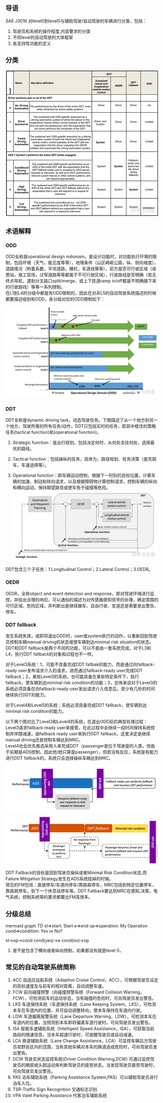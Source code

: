 ## 导语
SAE J3016 对level0到level5与辅助驾驶/自动驾驶的车辆进行分类，包括：
1. 驾驶员和系统的操作程度,内容要求的分类
2. 不同level的自动驾驶的大体框架
3. 各支持性功能的定义

## 分类

![SAE自动驾驶分](https://github.com/HubFire/Note/blob/master/%E8%87%AA%E5%8A%A8%E9%A9%BE%E9%A9%B6/img/SAE%E5%88%86%E7%BA%A7.jpg)

## 术语解释
### ODD
ODD全称是operational design mdomain，是设计功能时，对功能执行环境的限制，包括环境（天气、能见度等等），地理条件（山区崎岖公路，纵、侧向坡度），道路情况（附着系数，平坦道路，栅栏，车道线等等），前方是否可行驶区域（收费站，施工现场，过窄道路等等都属于不可行驶区域），行驶路线是否明确（若无终点导航，遇到分叉路口split/merge，或上下匝道ramp in/off都是不明确接下来的行驶路线）等等一系列限制。<br>
在L1到L4的分级中都是有ODD限制的，因此在对非L5的自动驾驶系统描述的时候都要描述级别和ODD，各分级对应的ODD限制如下：

![各分级对应的OOD](https://github.com/HubFire/Note/blob/master/%E8%87%AA%E5%8A%A8%E9%A9%BE%E9%A9%B6/img/%E5%90%84%E5%88%86%E7%BA%A7%E5%AF%B9%E5%BA%94%E7%9A%84ODD.jpg)

### DDT 
DDT全称是dynamic driving task，动态驾驶任务。下图描述了从一个地方到另一个地方，驾驶所需的所有任务/动作，DDT只包括实时的任务，即其中框住的策略任务(tactical function)和(operational function)。<br>
1. Strategic function：是出行规划，包括决定何时、从何处去往何处，选择最优的路线。

2. Tactical function：包括操纵的任务，具体为，路径规划、任务决策（是否超车，车速选择等）。

3. Operational function：即车辆运动控制，根据下一时刻的目标位置，计算车辆的加速、制动和转向请求，以及根据障碍物计算控制请求，控制车辆的纵向和横向运动，保持期望路径或使车免于碰撞等危险。
![驾驶任务](https://github.com/HubFire/Note/blob/master/%E8%87%AA%E5%8A%A8%E9%A9%BE%E9%A9%B6/img/%E9%A9%BE%E9%A9%B6%E4%BB%BB%E5%8A%A1.jpg)

DDT包含三个子任务：1.Longitudinal Control；2.Lateral Control；3.OEDR。

### OEDR
OEDR，全称object and event detection and response，即对驾驶环境进行监控，并给出合理的响应，可以通俗的描述为对传感器感知信号的处理，确定周围的可行区域、危险区域，并判断出是继续跟车、自由行驶、变道还是需要发出警告、停车。

### DDT fallback  
  发生系统失效，或即将退出ODD时，user或system执行的动作，以重新回到驾驶员控制车辆manual driving的状态或使车辆到达minimal risk situation的状态。<br>
  DDT和DDT fallback是两个不同的功能，可以不是由一套系统完成。对于L3和L4，执行DDT fallback的对象和过程也不一样。<br>

  对于Level3系统：1，可能不具备完成DDT fallbak的能力，而是通过向fallback-ready user发布请求介入的请求，进而通过fallback-ready user完成DDT fallback；2，某些Level3的系统，也可能具备在某些特定条件下，执行fallback，使车辆到达minimal risk condition的功能；3，总体来说对于Level3的系统必须具备在向fallback-ready user发出请求介入信息后，至少有几秒的时间继续执行DDT的能力。<br>

  对于Level4和Level5的系统：系统必须具备完成DDT fallback，使车辆到达minimal risk condition的能力。<br>

  以下两个图对比了Level3和Level4的系统，在退出ODD前的典型处理过程：<br>
Level3请求fallback ready user来接管，在此过程中会继续一段时间保持系统控制并伴随减速，由fallback ready user来执行DDT fallback，这里决定是继续manual driving还是控制车辆达到MRC。<br>
Level4也会优先推选采用人来完成DDT（passenger是位于驾驶座的人类，但由于前期是ADS控制，因此他/她只算是passenger），但若没有反应，系统是有能力进行DDT fallback的，系统只会选择操纵车辆达到MRC。<br>

![Level3退出ODD过程](https://github.com/HubFire/Note/blob/master/%E8%87%AA%E5%8A%A8%E9%A9%BE%E9%A9%B6/img/L3%E9%80%80%E5%87%BAODD%E8%BF%87%E7%A8%8B.png)

![L4退出ODD过程](https://github.com/HubFire/Note/blob/master/%E8%87%AA%E5%8A%A8%E9%A9%BE%E9%A9%B6/img/L4%E9%80%80%E5%87%BAODD%E8%BF%87%E7%A8%8B.png)

DDT Fallback的目标是回到驾驶员操纵或者Minimal Risk Condition状态,而Failure Mitigation Strategy发生在ADS系统挂掉的时候。<br>
常见的FM包括：直接停车/车道内停车/靠路肩停车，MRC包括到特定位置停车，靠路肩停车，到下一个休息站停车等。DDT Fallback要达到MRC在感知,决策，电气系统，控制系统等的要求都要比FM高很多。

## 分级总结

mermaid
graph TD
st=>start: Start
e=>end
op=>operation: My Operation
cond=>condition: Yes or No?

st->op->cond
cond(yes)->e
cond(no)->op

1. 是不是包含了横向或者纵向控制，如果都没有就是level 0，

## 常见的自动驾驶系统简称
1. ACC 自适应巡航系统（Adaptive Cruise Control，ACC），可根据驾驶员设定的目标速度及与前车的相对距离，自动调整车速。
2. FCW 前向碰撞预警（向碰撞预警系统（Forward Collision Warning，FCW），可检测前车的运动状态，当有碰撞的危险时，可向驾驶员发出警告。
3. LKS 车道保持系统（车道保持系统（Lane Keeping System，LKS），可检测本车在车道内的位置，并可自动调整转向，使本车保持在车道内行驶。
4. LDW 车道偏离报警系统（Lane Departure Warning，LDW），可检测本车在车道内的位置，当预测到本车即将偏离车道行驶时，可向驾驶员发出警告。
5. ISA 智能车速辅助系统（Intelligent Speed Assistance，ISA），可获取当前路段的限速信息，当本车超速行驶时，可提醒驾驶员或自动减速。
6. LCA 换道辅助系统（Lane Change Assistance，LCA）可监控车辆后方驾驶员视野盲区内的范围，当有其他车辆对本车的换道造成危险时，可向驾驶员发出警告。
7. DCW 驾驶员状态监控系统(Driver Condition Warning,DCW) 可通过监控驾驶员的眼部或头部运动来判断驾驶员的疲劳状态，当发现驾驶员疲劳驾驶时，可向驾驶员发出警告。
8. PAS 泊车辅助系统（Parking Assistance System,PAS）可以辅助驾驶员进行泊车入位。
9. TSR-Traffic Sign Recognition 交通标志识别
10. VPA Valet Parking Assistance 代客泊车辅助系统






